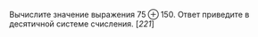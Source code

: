 Вычислите значение выражения $75 \oplus 150$. Ответ приведите в десятичной системе счисления. \[*221*\]
